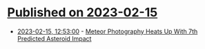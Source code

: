 # [Published on 2023-02-15](index.md)

* [2023-02-15, 12:53:00](https://soylentnews.org/article.pl?sid=23/02/14/1518242&from=rss) - [Meteor Photography Heats Up With 7th Predicted Asteroid Impact](https://soylentnews.org/article.pl?sid=23/02/14/1518242&from=rss)
